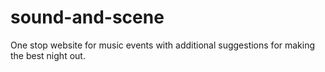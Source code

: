 # sound-and-scene
One stop website for music events with additional suggestions for making the best night out.